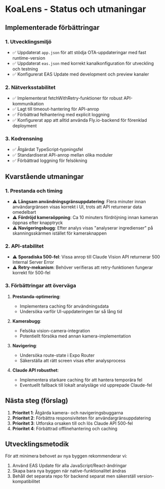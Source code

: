 # KoaLens - Status och utmaningar

## Implementerade förbättringar

### 1. Utvecklingsmiljö
- ✅ Uppdaterat `app.json` för att stödja OTA-uppdateringar med fast runtime-version
- ✅ Uppdaterat `eas.json` med korrekt kanalkonfiguration för utveckling och testning
- ✅ Konfigurerat EAS Update med development och preview kanaler

### 2. Nätverksstabilitet
- ✅ Implementerat fetchWithRetry-funktioner för robust API-kommunikation
- ✅ Lagt till timeout-hantering för API-anrop
- ✅ Förbättrad felhantering med explicit loggning
- ✅ Konfigurerat app att alltid använda Fly.io-backend för förenklad deployment

### 3. Kodrensning
- ✅ Åtgärdat TypeScript-typningsfel
- ✅ Standardiserat API-anrop mellan olika moduler
- ✅ Förbättrad loggning för felsökning

## Kvarstående utmaningar

### 1. Prestanda och timing
- ⚠️ **Långsam användningsgränsuppdatering**: Flera minuter innan användargränsen visas korrekt i UI, trots att API returnerar data omedelbart
- ⚠️ **Fördröjd kameraöppning**: Ca 10 minuters fördröjning innan kameran öppnas efter knapptryck
- ⚠️ **Navigeringsbugg**: Efter analys visas "analyserar ingredienser" på skanningsskärmen istället för kameraknappen

### 2. API-stabilitet
- ⚠️ **Sporadiska 500-fel**: Vissa anrop till Claude Vision API returnerar 500 Internal Server Error
- ⚠️ **Retry-mekanism**: Behöver verifieras att retry-funktionen fungerar korrekt för 500-fel

### 3. Förbättringar att överväga
1. **Prestanda-optimering**:
   - Implementera caching för användningsdata
   - Undersöka varför UI-uppdateringen tar så lång tid
   
2. **Kamerabugg**:
   - Felsöka vision-camera-integration
   - Potentiellt försöka med annan kamera-implementation
   
3. **Navigering**:
   - Undersöka route-state i Expo Router
   - Säkerställa att rätt screen visas efter analysprocess
   
4. **Claude API robusthet**:
   - Implementera starkare caching för att hantera temporära fel
   - Eventuellt fallback till lokalt analysläge vid upprepade Claude-fel

## Nästa steg (förslag)

1. **Prioritet 1**: Åtgärda kamera- och navigeringsbuggarna
2. **Prioritet 2**: Förbättra responsiviteten för användargränsuppdatering
3. **Prioritet 3**: Utforska orsaken till och lös Claude API 500-fel
4. **Prioritet 4**: Förbättrad offlinehantering och caching

## Utvecklingsmetodik

För att minimera behovet av nya byggen rekommenderar vi:
1. Använd EAS Update för alla JavaScript/React-ändringar
2. Skapa bara nya byggen när native-funktionalitet ändras
3. Behåll det separata repo för backend separat men säkerställ version-kompatibilitet